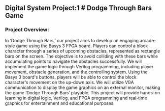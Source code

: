 ## Digital System Project:1 # Dodge Through Bars Game


###  Project Overview:
In ‘Dodge Through Bars,’ our project aims to develop an engaging arcade-style game
 using the Basys 3 FPGA board. Players can control a block character through a series of
 upcoming obstacles, represented as rectangle bars on the screen. The objective is to avoid
 colliding with these bars while accumulating points to navigate the obstacles successfully.
 We will implement the game logic through Verilog programming, including
 player movement, obstacle generation, and the controlling system. Using the Basys 3
 board's buttons, players will be able to control the block character's movement on the
 up-down axis.
 We will utilize VGA communication to display the game graphics on an external
 monitor, making the game ‘Dodge Through Bars’ playable.
 This project will provide hands-on learning in digital logic, Verilog, and FPGA
 programming and real-time graphics for entertainment and educational purposes.
